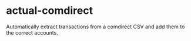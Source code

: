# actual-comdirect
Automatically extract transactions from a comdirect CSV and add them to the correct accounts.
